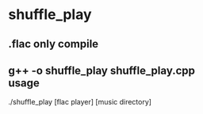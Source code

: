 shuffle_play
============
.flac only
compile
-
g++ -o shuffle_play shuffle_play.cpp  
usage
-
./shuffle_play [flac player] [music directory]
